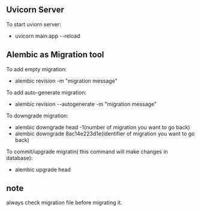 

## Uvicorn Server

To start uviorn server:
 - uvicorn main:app --reload


## Alembic as Migration tool

To add empty migration:
 - alembic revision -m "migration message"

To add auto-generate migration:
 - alembic revision --autogenerate -m "migration message"

To downgrade migration:
 - alembic downgrade head -1(number of migration you want to go back)
 - alembic downgrade 8ac14e223d1e(identifier of migration you want to go back)

To commit/upgrade migratin( this command will make changes in database):
 - alembic upgrade head
 
## note
always check migration file before migrating it.


